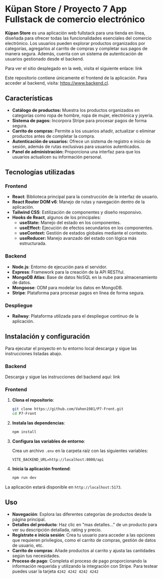# Küpan Store / Proyecto 7 App Fullstack de comercio electrónico

**Küpan Store** es una aplicación web fullstack para una tienda en línea, diseñada para ofrecer todas las funcionalidades esenciales del comercio electrónico. Los usuarios pueden explorar productos organizados por categorías, agregarlos al carrito de compras y completar sus pagos de manera segura. Además, cuenta con un sistema de autenticación de usuarios gestionado desde el backend.

Para ver el sitio desplegado en la web, visita el siguiente enlace: link

Este repositorio contiene únicamente el frontend de la aplicación. Para acceder al backend, visita: https://www.backend.cl.

## Características

- **Catálogo de productos:** Muestra los productos organizados en categorías como ropa de hombre, ropa de mujer, electrónica y joyería.
- **Sistema de pagos:** Incorpora Stripe para procesar pagos de forma segura.
- **Carrito de compras:** Permite a los usuarios añadir, actualizar o eliminar productos antes de completar la compra.
- **Autenticación de usuarios:** Ofrece un sistema de registro e inicio de sesión, además de rutas exclusivas para usuarios autenticados.
- **Panel de administración:** Proporciona una interfaz para que los usuarios actualicen su información personal.

## Tecnologías utilizadas

### Frontend

- **React**: Biblioteca principal para la construcción de la interfaz de usuario.
- **React Router DOM v6**: Manejo de rutas y navegación dentro de la aplicación.
- **Tailwind CSS**: Estilización de componentes y diseño responsivo.
- **Hooks de React**, algunos de los principales:
    - **useState:** Manejo del estado en los componentes.
    - **useEffect:** Ejecución de efectos secundarios en los componentes.
    - **useContext:** Gestión de estados globales mediante el contexto.
    - **useReducer:** Manejo avanzado del estado con lógica más estructurada.

### Backend

- **Node.js**: Entorno de ejecución para el servidor.
- **Express**: Framework para la creación de la API RESTful.
- **MongoDB Atlas**: Base de datos NoSQL en la nube para almacenamiento de datos.
- **Mongoose**: ODM para modelar los datos en MongoDB.
- **Stripe**: Plataforma para procesar pagos en línea de forma segura.

### Despliegue

- **Railway**: Plataforma utilizada para el despliegue continuo de la aplicación.

## Instalación y configuración

Para ejecutar el proyecto en tu entorno local descarga y sigue las instrucciones listadas abajo.

### Backend
Descarga y sigue las instrucciones del backend aquí: link

### Frontend

1. **Clona el repositorio**:

   ```bash
   git clone https://github.com/Vahen1981/P7-Front.git
   cd P7-Front
   ```

2. **Instala las dependencias**:

   ```bash
   npm install
   ```

3. **Configura las variables de entorno**:

   Crea un archivo `.env` en la carpeta raíz con las siguientes variables:

   ```env
   VITE_BACKEND_URL=http://localhost:8000/api
   ```

4. **Inicia la aplicación frontend**:

   ```bash
   npm run dev
   ```

La aplicación estará disponible en `http://localhost:5173`.

## Uso

- **Navegación**: Explora las diferentes categorías de productos desde la página principal.
- **Detalles del producto**: Haz clic en "mas detalles..." de un producto para ver su descripción detallada, rating y precio.
- **Regístrate e inicia sesión**: Crea tu usuario para acceder a las opciones que requieren privilegios, como el carrito de compras, gestión de datos de usuario, etc.
- **Carrito de compras**: Añade productos al carrito y ajusta las cantidades según tus necesidades.
- **Proceso de pago**: Completa el proceso de pago proporcionando la información requerida y utilizando la integración con Stripe. Para testear puedes usar la tarjeta `4242 4242 4242 4242`

